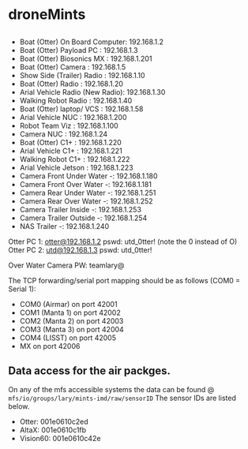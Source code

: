 # droneMints
##

- Boat (Otter) On Board Computer: 192.168.1.2
- Boat (Otter) Payload PC             : 192.168.1.3
- Boat (Otter) Biosonics MX          : 192.168.1.201
- Boat (Otter) Camera                   : 192.168.1.5
- Show Side (Trailer) Radio          : 192.168.1.10
- Boat (Otter) Radio                      : 192.168.1.20
- Arial Vehicle Radio (New Radio): 192.168.1.30 
- Walking Robot Radio                  : 192.168.1.40
- Boat (Otter) laptop/ VCS             : 192.168.1.58
- Arial Vehicle NUC                        : 192.168.1.200
- Robot Team Viz                           : 192.168.1.100
- Camera NUC                               : 192.168.1.24
- Boat (Otter) C1+                          : 192.168.1.220
- Arial Vehicle C1+                         : 192.168.1.221
- Walking Robot C1+                      : 192.168.1.222 
- Arial Vehicle Jetson                      : 192.168.1.223 
- Camera Front Under Water -: 192.168.1.180
- Camera Front Over Water  -: 192.168.1.181
- Camera Rear Under Water  -: 192.168.1.251
- Camera Rear Over Water   -: 192.168.1.252
- Camera Trailer Inside    -: 192.168.1.253
- Camera Trailer Outside   -: 192.168.1.254
- NAS Trailer   -: 192.168.1.240


Otter PC 1: otter@192.168.1.2  pswd: utd_0tter! (note the 0 instead of O)  
Otter PC 2: utd@192.168.1.3    pswd: utd_0tter! 

Over Water Camera PW: teamlary@

The TCP forwarding/serial port mapping should be as follows (COM0 = Serial 1):
 - COM0 (Airmar) on port 42001
 - COM1 (Manta 1) on port 42002
 - COM2 (Manta 2) on port 42003
 - COM3 (Manta 3) on port 42004
 - COM4 (LISST) on port 42005
 - MX on port 42006

## Data access for the air packges.
On any of the mfs accessible systems the data can be found @ `mfs/io/groups/lary/mints-imd/raw/sensorID`  The sensor IDs are listed below.
- Otter: 001e0610c2ed
- AltaX: 001e0610c1fb
- Vision60: 001e0610c42e


